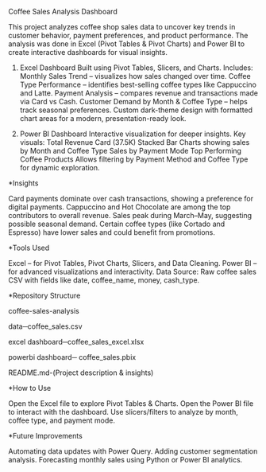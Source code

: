 Coffee Sales Analysis Dashboard

This project analyzes coffee shop sales data to uncover key trends in customer behavior, payment preferences, and product performance.
The analysis was done in Excel (Pivot Tables & Pivot Charts) and Power BI to create interactive dashboards for visual insights.

1. Excel Dashboard
Built using Pivot Tables, Slicers, and Charts.
Includes:
Monthly Sales Trend – visualizes how sales changed over time.
Coffee Type Performance – identifies best-selling coffee types like Cappuccino and Latte.
Payment Analysis – compares revenue and transactions made via Card vs Cash.
Customer Demand by Month & Coffee Type – helps track seasonal preferences.
Custom dark-theme design with formatted chart areas for a modern, presentation-ready look.

2. Power BI Dashboard
Interactive visualization for deeper insights.
Key visuals:
Total Revenue Card (37.5K)
Stacked Bar Charts showing sales by Month and Coffee Type
Sales by Payment Mode
Top Performing Coffee Products
Allows filtering by Payment Method and Coffee Type for dynamic exploration.

*Insights

Card payments dominate over cash transactions, showing a preference for digital payments.
Cappuccino and Hot Chocolate are among the top contributors to overall revenue.
Sales peak during March–May, suggesting possible seasonal demand.
Certain coffee types (like Cortado and Espresso) have lower sales and could benefit from promotions.

*Tools Used

Excel – for Pivot Tables, Pivot Charts, Slicers, and Data Cleaning.
Power BI – for advanced visualizations and interactivity.
Data Source: Raw coffee sales CSV with fields like date, coffee_name, money, cash_type.

*Repository Structure

coffee-sales-analysis

data─coffee_sales.csv

excel dashboard─coffee_sales_excel.xlsx

powerbi dashboard─ coffee_sales.pbix

README.md-(Project description & insights)

*How to Use

Open the Excel file to explore Pivot Tables & Charts.
Open the Power BI file to interact with the dashboard.
Use slicers/filters to analyze by month, coffee type, and payment mode.

*Future Improvements

Automating data updates with Power Query.
Adding customer segmentation analysis.
Forecasting monthly sales using Python or Power BI analytics.
